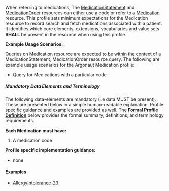 When referring to medications, The [MedicationStatement] and [MedicationOrder] resources can either use a code or refer to a [Medication] resource.  This profile sets minimum expectations for the Medication resource to record search and fetch medications associated with a patient. It identifies which core elements, extensions, vocabularies and value sets **SHALL** be present in the resource when using this profile.

**Example Usage Scenarios:**

Queries on Medication resource are expected to be within the context of
a MedicationStatement,  MedicationOrder resource query. The following are
example usage scenarios for the Argonaut Medication profile:

-   Query for Medications with a particular code

##### Mandatory Data Elements and Terminology


The following data-elements are mandatory (i.e data MUST be present). These are presented below in a simple human-readable explanation.  Profile specific guidance and examples are provided as well.  The [**Formal Profile Definition**](#profile) below provides the  formal summary, definitions, and  terminology requirements.  

**Each Medication must have:**

1.  A medication code


**Profile specific implementation guidance:**

* none

#### Examples

   - [AllergyIntolerance-23](AllergyIntolerance-23.html)

[MedicationStatement]: http://hl7.org/fhir/medicationstatement.html
 [MedicationOrder]: http://hl7.org/fhir/medicationorder.html
 [Medication]: http://hl7.org/fhir/medication.html
